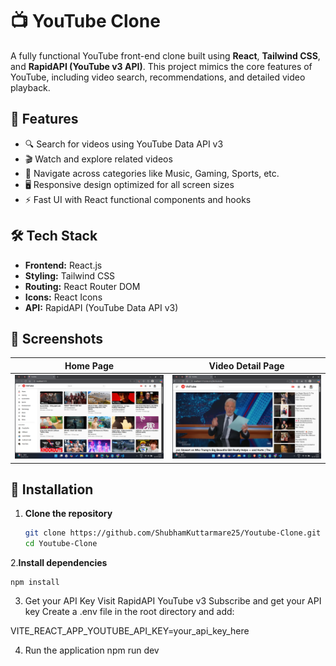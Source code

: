# 📺 YouTube Clone

A fully functional YouTube front-end clone built using **React**, **Tailwind CSS**, and **RapidAPI (YouTube v3 API)**. This project mimics the core features of YouTube, including video search, recommendations, and detailed video playback.

## 🚀 Features

- 🔍 Search for videos using YouTube Data API v3
- 🎬 Watch and explore related videos
- 🧭 Navigate across categories like Music, Gaming, Sports, etc.
- 🖥️ Responsive design optimized for all screen sizes
- ⚡ Fast UI with React functional components and hooks

## 🛠️ Tech Stack

- **Frontend:** React.js
- **Styling:** Tailwind CSS
- **Routing:** React Router DOM
- **Icons:** React Icons
- **API:** RapidAPI (YouTube Data API v3)

## 📸 Screenshots

| Home Page | Video Detail Page |
|-----------|-------------------|
| ![Home](screenshots/home.png) | ![Detail](screenshots/details.png) |


## 🔧 Installation

1. **Clone the repository**
   ```bash
   git clone https://github.com/ShubhamKuttarmare25/Youtube-Clone.git
   cd Youtube-Clone
2.**Install dependencies**
      
    npm install

3. Get your API Key
Visit RapidAPI YouTube v3
Subscribe and get your API key
Create a .env file in the root directory and add:

VITE_REACT_APP_YOUTUBE_API_KEY=your_api_key_here

4. Run the application
   npm run dev





